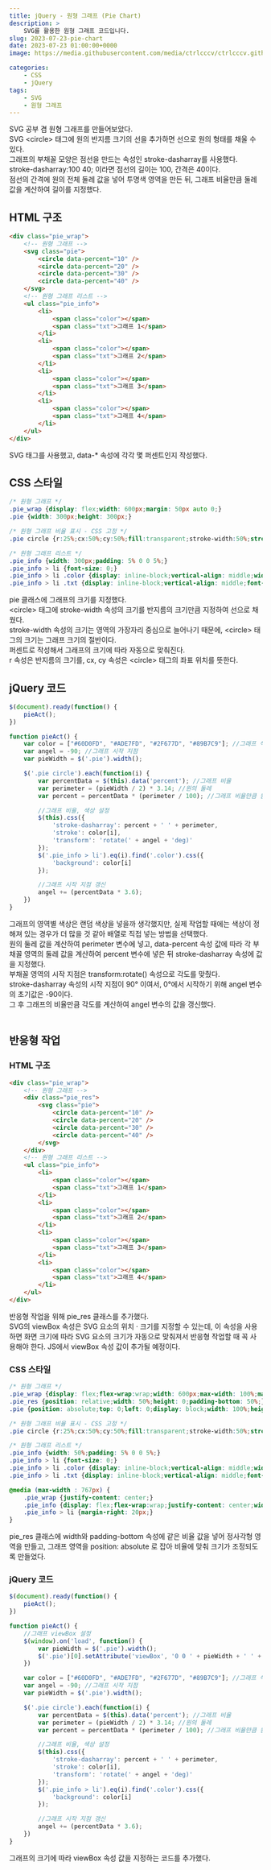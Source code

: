 ```yaml
---
title: jQuery - 원형 그래프 (Pie Chart)
description: >  
    SVG를 활용한 원형 그래프 코드입니다.
slug: 2023-07-23-pie-chart
date: 2023-07-23 01:00:00+0000
image: https://media.githubusercontent.com/media/ctrlcccv/ctrlcccv.github.io/master/assets/img/post/pie-chart.webp

categories:
    - CSS
    - jQuery
tags:
    - SVG
    - 원형 그래프
---
```

SVG 공부 겸 원형 그래프를 만들어보았다.  
SVG &lt;circle&gt; 태그에 원의 반지름 크기의 선을 추가하면 선으로 원의 형태를 채울 수 있다.  
그래프의 부채꼴 모양은 점선을 만드는 속성인 stroke-dasharray를 사용했다.  
stroke-dasharray:100 40; 이라면 점선의 길이는 100, 간격은 40이다.  
점선의 간격에 원의 전체 둘레 값을 넣어 투명색 영역을 만든 뒤, 그래프 비율만큼 둘레 값을 계산하여 길이를 지정했다.  

## HTML 구조
```html
<div class="pie_wrap">
    <!-- 원형 그래프 -->
    <svg class="pie">
        <circle data-percent="10" />
        <circle data-percent="20" />
        <circle data-percent="30" />
        <circle data-percent="40" />
    </svg>
    <!-- 원형 그래프 리스트 -->
    <ul class="pie_info">
        <li>
            <span class="color"></span>
            <span class="txt">그래프 1</span>
        </li>
        <li>
            <span class="color"></span>
            <span class="txt">그래프 2</span>
        </li>
        <li>
            <span class="color"></span>
            <span class="txt">그래프 3</span>
        </li>
        <li>
            <span class="color"></span>
            <span class="txt">그래프 4</span>
        </li>
    </ul>
</div>
```
SVG <circle> 태그를 사용했고, data-* 속성에 각각 몇 퍼센트인지 작성했다.  

## CSS 스타일
```css
/* 원형 그래프 */
.pie_wrap {display: flex;width: 600px;margin: 50px auto 0;}
.pie {width: 300px;height: 300px;}

/* 원형 그래프 비율 표시 - CSS 고정 */
.pie circle {r:25%;cx:50%;cy:50%;fill:transparent;stroke-width:50%;stroke:#ddd;;transform: rotate(-90deg);transform-origin:center;transition:all 0.5s;}

/* 원형 그래프 리스트 */
.pie_info {width: 300px;padding: 5% 0 0 5%;}
.pie_info > li {font-size: 0;}
.pie_info > li .color {display: inline-block;vertical-align: middle;width: 8px;height: 8px;margin-right: 5px;border-radius:4px;background: #000;}
.pie_info > li .txt {display: inline-block;vertical-align: middle;font-size: 14px;color: #333;}
```
pie 클래스에 그래프의 크기를 지정했다.  
&lt;circle&gt; 태그에 stroke-width 속성의 크기를 반지름의 크기만큼 지정하여 선으로 채웠다.  
stroke-width 속성의 크기는 영역의 가장자리 중심으로 늘어나기 때문에, &lt;circle&gt; 태그의 크기는 그래프 크기의 절반이다.  
퍼센트로 작성해서 그래프의 크기에 따라 자동으로 맞춰진다.  
r 속성은 반지름의 크기를, cx, cy 속성은 &lt;circle&gt; 태그의 좌표 위치를 뜻한다.  

## jQuery 코드
```js
$(document).ready(function() {
    pieAct();
})

function pieAct() {
    var color = ["#60D0FD", "#ADE7FD", "#2F677D", "#89B7C9"]; //그래프 색상
    var angel = -90; //그래프 시작 지점
    var pieWidth = $('.pie').width();

    $('.pie circle').each(function(i) {
        var percentData = $(this).data('percent'); //그래프 비율
        var perimeter = (pieWidth / 2) * 3.14; //원의 둘레
        var percent = percentData * (perimeter / 100); //그래프 비율만큼 원의 둘레 계산

        //그래프 비율, 색상 설정
        $(this).css({
            'stroke-dasharray': percent + ' ' + perimeter,
            'stroke': color[i],
            'transform': 'rotate(' + angel + 'deg)'
        });
        $('.pie_info > li').eq(i).find('.color').css({
            'background': color[i]
        });

        //그래프 시작 지점 갱신
        angel += (percentData * 3.6);
    })
}
```
그래프의 영역별 색상은 랜덤 색상을 넣을까 생각했지만, 실제 작업할 때에는 색상이 정해져 있는 경우가 더 많을 것 같아 배열로 직접 넣는 방법을 선택했다.  
원의 둘레 값을 계산하여 perimeter 변수에 넣고, data-percent 속성 값에 따라 각 부채꼴 영역의 둘레 값을 계산하여 percent 변수에 넣은 뒤 stroke-dasharray 속성에 값을 지정했다.  
부채꼴 영역의 시작 지점은 transform:rotate() 속성으로 각도를 맞췄다.  
stroke-dasharray 속성의 시작 지점이 90° 이여서, 0°에서 시작하기 위해 angel 변수의 초기값은 -90이다.  
그 후 그래프의 비율만큼 각도를 계산하여 angel 변수의 값을 갱신했다.  
<br>
<!-- [>> 예제 다운로드](https://github.com/ctrlcccv/pie-chart1/){:target="_blank"}   -->

## 반응형 작업

### HTML 구조
```html
<div class="pie_wrap">
    <!-- 원형 그래프 -->
    <div class="pie_res">
        <svg class="pie">
            <circle data-percent="10" />
            <circle data-percent="20" />
            <circle data-percent="30" />
            <circle data-percent="40" />
        </svg>
    </div>
    <!-- 원형 그래프 리스트 -->
    <ul class="pie_info">
        <li>
            <span class="color"></span>
            <span class="txt">그래프 1</span>
        </li>
        <li>
            <span class="color"></span>
            <span class="txt">그래프 2</span>
        </li>
        <li>
            <span class="color"></span>
            <span class="txt">그래프 3</span>
        </li>
        <li>
            <span class="color"></span>
            <span class="txt">그래프 4</span>
        </li>
    </ul>
</div>
```
반응형 작업을 위해 pie_res 클래스를 추가했다.  
SVG의 viewBox 속성은 SVG 요소의 위치 · 크기를 지정할 수 있는데, 이 속성을 사용하면 화면 크기에 따라 SVG 요소의 크기가 자동으로 맞춰져서 반응형 작업할 때 꼭 사용해야 한다. JS에서 viewBox 속성 값이 추가될 예정이다.  

### CSS 스타일
```css
/* 원형 그래프 */
.pie_wrap {display: flex;flex-wrap:wrap;width: 600px;max-width: 100%;margin: 50px auto 0;}
.pie_res {position: relative;width: 50%;height: 0;padding-bottom: 50%;}
.pie {position: absolute;top: 0;left: 0;display: block;width: 100%;height: 100%;}

/* 원형 그래프 비율 표시 - CSS 고정 */
.pie circle {r:25%;cx:50%;cy:50%;fill:transparent;stroke-width:50%;stroke:#ddd;transform: rotate(-90deg);transform-origin:center;transition:all 0.5s;}

/* 원형 그래프 리스트 */
.pie_info {width: 50%;padding: 5% 0 0 5%;}
.pie_info > li {font-size: 0;}
.pie_info > li .color {display: inline-block;vertical-align: middle;width: 8px;height: 8px;margin-right: 5px;border-radius:4px;background: #000;}
.pie_info > li .txt {display: inline-block;vertical-align: middle;font-size: 14px;color: #333;}

@media (max-width : 767px) {
    .pie_wrap {justify-content: center;}
    .pie_info {display: flex;flex-wrap:wrap;justify-content: center;width: 100%;}
    .pie_info > li {margin-right: 20px;}
}
```
pie_res 클래스에 width와 padding-bottom 속성에 같은 비율 값을 넣어 정사각형 영역을 만들고, 그래프 영역을 position: absolute 로 잡아 비율에 맞춰 크기가 조정되도록 만들었다.  

### jQuery 코드
```js
$(document).ready(function() {
    pieAct();
})

function pieAct() {
    //그래프 viewBox 설정
    $(window).on('load', function() {
        var pieWidth = $('.pie').width();
        $('.pie')[0].setAttribute('viewBox', '0 0 ' + pieWidth + ' ' + pieWidth + '');
    })

    var color = ["#60D0FD", "#ADE7FD", "#2F677D", "#89B7C9"]; //그래프 색상
    var angel = -90; //그래프 시작 지점
    var pieWidth = $('.pie').width();

    $('.pie circle').each(function(i) {
        var percentData = $(this).data('percent'); //그래프 비율
        var perimeter = (pieWidth / 2) * 3.14; //원의 둘레
        var percent = percentData * (perimeter / 100); //그래프 비율만큼 원의 둘레 계산

        //그래프 비율, 색상 설정
        $(this).css({
            'stroke-dasharray': percent + ' ' + perimeter,
            'stroke': color[i],
            'transform': 'rotate(' + angel + 'deg)'
        });
        $('.pie_info > li').eq(i).find('.color').css({
            'background': color[i]
        });

        //그래프 시작 지점 갱신
        angel += (percentData * 3.6);
    })
}
```
그래프의 크기에 따라 viewBox 속성 값을 지정하는 코드를 추가했다.  

<!-- [>> 예제 다운로드](https://github.com/ctrlcccv/pie-chart2/){:target="_blank"}   -->